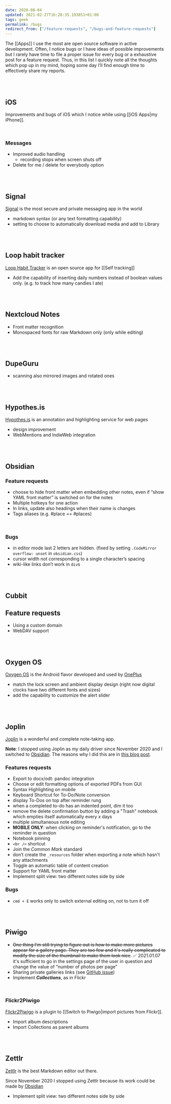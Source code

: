 ```yaml
---
date: 2020-08-04
updated: 2021-02-27T16:28:35.193851+01:00
tags: geek
permalink: /bugs
redirect_from: ["/feature-requests", "/bugs-and-feature-requests"]
---
```

The [[Apps]] I use the most are open source software in active development. Often, I notice bugs or I have ideas of possible improvements but I rarely have time to file a proper issue for every bug or a exhaustive post for a feature request. Thus, in this list I quickly note all the thoughts which pop up in my mind, hoping some day I’ll find enough time to effectively share my reports.

<br>
<br>

## iOS

Improvements and bugs of iOS which I notice while using [[iOS Apps|my iPhone]].

<br>

### Messages

- Improved audio handling
	- recording stops when screen shuts off
- Delete for me / delete for everybody option

<br>
<br>

## Signal

[Signal](https://signal.org "Signal official website") is the most secure and private messaging app in the world

- markdown syntax (or any text formatting capability)
- setting to choose to automatically download media and add to Library

<br>
<br>

## Loop habit tracker

[Loop Habit Tracker](https://loophabits.org "Loop Habit Tracker official website") is an open source app for [[Self tracking]]

- Add the capability of inserting daily numbers instead of boolean values only. (e.g. to track how many candies I ate)

<br>
<br>

## Nextcloud Notes

- Front matter recognition
- Monospaced fonts for raw Markdown only (only while editing)

<br>
<br>

## DupeGuru

- scanning also mirrored images and rotated ones

<br>
<br>

## Hypothes.is

[Hypothes.is](https://hypothes.is "Hypothes.is") is an annotation and highlighting service for web pages

- design improvement
- WebMentions and IndieWeb integration

<br>
<br>

## Obsidian

### Feature requests

- choose to hide front matter when embedding other notes, even if “show YAML front matter” is switched on for the notes
- Multiple hotkeys for one action
- In links, update also headings when their name is changes
- Tags aliases (e.g. &num;place == &num;places)

<br>

### Bugs

- in editor mode last 2 letters are hidden. (fixed by setting `.CodeMirror` `overflow: unset` in `obsidian.css`)
- cursor width not corresponding to a single character’s spacing
- wiki-like links don’t work in `div`s

<br>
<br>

## Cubbit

## Feature requests

- Using a custom domain
- WebDAV support

<br>
<br>

## Oxygen OS

[Oxygen OS](https://www.oneplus.com/it/oxygenos) is the Android flavor developed and used by [OnePlus](https://oneplus.com)

- match the lock screen and ambient display design (right now digital clocks have two different fonts and sizes)
- add the capability to customize the alert slider

<br>
<br>

## Joplin

[Joplin](http://joplinapp.org) is a wonderful and complete note-taking app.

<div class="red box">
	<strong>Note</strong>: I stopped using Joplin as my daily driver since November 2020 and I switched to <a href="https://obsidian.md" rel="noopener noreferrer" target="_blank" title="Obsidian official website">Obsidian</a>. The reasons why I did this are in <a href="/switch-to-zettelkasten" title="Switch to Zettelkasten">this blog post</a>.
</div>

### Features requests

- Export to docx/odt: pandoc integration
- Choose or edit formatting options of exported PDFs from GUI
- Syntax Highlighting on mobile
- Keyboard Shortcut for To-Do/Note conversion
- display To-Dos on top after reminder rung
- when a completed to-do has an indented point, dim it too
- remove the delete confirmation button by adding a "Trash" notebook which empties itself automatically every x days
- multiple simultaneous note editing
- **MOBILE ONLY**: when clicking on reminder's notification, go to the reminder in question
- Notebook pinning
- `<br />` shortcut
- Join the *Common Mark* standard
- don’t create the `_resources` folder when exporting a note which hasn't any attachments
- Toggle an automatic table of content creation
- Support for YAML front matter
- Implement split view: two different notes side by side

### Bugs

- `cmd + E` works only to switch external editing on, not to turn it off

<br>
<br>

## Piwigo

- ~~One thing I'm still trying to figure out is how to make more pictures appear for a gallery page. They are too few and it's really complicated to modify the size of the thumbnail to make them look nice~~. ✅ 2021.01.07 it's sufficient to go in the settings page of the user in question and change the value of “number of photos per page”
- Sharing private galleries links (see [GitHub issue](https://github.com/petitssuisses/piwigo-ShareAlbum/issues/62 "an issue in piwigo-ShareAlbum repository"))
- Implement ***Collections***, as in Flickr

<br>

### Flickr2Piwigo

[Flickr2Piwigo](https://piwigo.org/ext/extension_view.php?eid=612 "Flickr2Piwigo in Piwigo Extensions Marketplace") is a plugin to [[Switch to Piwigo|import pictures from Flickr]].

- Import album descriptions
- Import Collections as parent albums

<br>
<br>

## Zettlr

[Zettlr](https://www.zettlr.com) is the best Markdown editor out there.

<div class="red box">
	Since November 2020 I stopped using Zettlr because its work could be made by <a href="https://obsidian.md" rel="noopener noreferrer" target="_blank" title="Obsidian official website">Obsidian</a>
</div>

- Implement split view: two different notes side by side